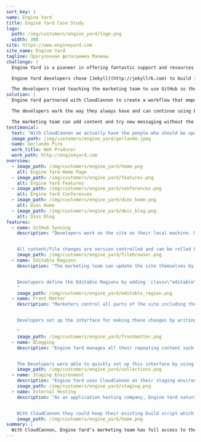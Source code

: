```yaml
---
sort_key: 1
name: Engine Yard
title: Engine Yard Case Study
logo:
  path: /img/customers/engine_yard/logo.png
  width: 300
site: https://www.engineyard.com
site_name: Engine Yard
tagline: Прогулочная фотосъемка Малины.
challenge: |
  Engine Yard is a pioneer in offering fantastic support and resources to the developer community. To cut development and maintenance time on their sites they needed a flexible yet lightweight platform.

  Engine Yard developers chose [Jekyll](http://jekyllrb.com) to build [engineyard.com](https://www.engineyard.com) and [deis.com](http://deis.com/). This setup worked great for the developers. But when it came time for their non-technical marketing team to make content changes, there was a problem.

  The developers tried teaching the marketing team to use GitHub so they could edit source code but it was too difficult. So instead, content changes were emailed to developers. This was slow, frustrating and time consuming for everyone involved.
solution: |
  Engine Yard partnered with CloudCannon to create a workflow that empowers the marketing team to update content themselves.

  The developers work the way they always have and can continue using Engine Yard for  hosting. With CloudCannon, content changes are almost entirely taken off the developers plate.

  The marketing team can add content and try new messaging without the help of a developer.
testimonial:
  text: "With CloudCannon we actually have the people who should be updating the site and should be updating content actually using it."
  image_path: /img/customers/engine_yard/gerlando.jpeg
  name: Gerlando Piro
  work_title: Web Producer
  work_path: http://engineyard.com
overview:
  - image_path: /img/customers/engine_yard/home.png
    alt: Engine Yard Home Page
  - image_path: /img/customers/engine_yard/features.png
    alt: Engine Yard Features
  - image_path: /img/customers/engine_yard/conferences.png
    alt: Engine Yard Conferences
  - image_path: /img/customers/engine_yard/dies_home.png
    alt: Dies Home
  - image_path: /img/customers/engine_yard/deis_blog.png
    alt: Dies Blog
features:
  - name: GitHub Syncing
    description: "Developers work on the site on their local machine. Marketers update in CloudCannon. Everything stays in sync through GitHub.


    All content/file changes are version controlled and can be rolled back at any time."
    image_path: /img/customers/engine_yard/filebrowser.png
  - name: Editable Regions
    description: "The marketing team can update the site themselves by clicking on text to start writing content.


    Developers define the Editable Regions by adding `class=\"editable\"` to elements in the HTML.
    "
    image_path: /img/customers/engine_yard/editable_region.png
  - name: Front Matter
    description: "Marketers control all parts of the site including the page title and event tracking.


    Developers set up the interface for making these changes by writing simple [Front Matter](https://docs.cloudcannon.com/editing/front-matter/).

    "
    image_path: /img/customers/engine_yard/frontmatter.png
  - name: Blogging
    description: "Engine Yard manages all their repeating content such as case studies, press releases and news using a blog.


    The Developers were able to quickly set up this interface by using [Jekyll blogging](https://docs.cloudcannon.com/editing/blogging/)."
    image_path: /img/customers/engine_yard/collections.png
  - name: Staging Environment
    description: "Engine Yard uses CloudCannon as their staging environment. This has reduced the number of servers they need to maintain and simplified their deployment process."
    image_path: /img/customers/engine_yard/staging.png
  - name: External Hosting
    description: "As an application hosting company, Engine Yard naturally wanted to use their own servers to host their sites.


    With CloudCannon they could keep their existing build script which pulls in the source files from GitHub."
    image_path: /img/customers/engine_yard/home.png
summary: |
  With CloudCannon, Engine Yard’s marketing team has full access to the content on their sites. Developers no longer make time consuming content changes. Engine Yard has also reduced the number of servers they’re using.
---
```

